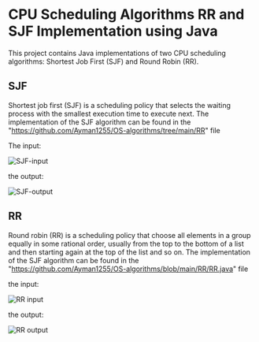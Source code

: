 # CPU Scheduling Algorithms RR and SJF Implementation using Java
This project contains Java implementations of two CPU scheduling algorithms: Shortest Job First (SJF) and Round Robin (RR).
## SJF
Shortest job first (SJF) is a scheduling policy that selects the waiting process with the smallest execution time to execute next.
 The implementation of the SJF algorithm can be found in the "https://github.com/Ayman1255/OS-algorithms/tree/main/RR" file
 
The input:


![SJF-input](https://user-images.githubusercontent.com/128180159/226022987-3f0de0ba-e666-495c-a905-e665a6929dee.png)



 the output:
 
 
 ![SJF-output](https://user-images.githubusercontent.com/128180159/226023341-5d59b31b-b4b2-4b6a-93d7-d6ecb76479c5.png)
 
 
 ## RR
 Round robin (RR) is a scheduling policy that choose all elements in a group equally in some rational order,
 usually from the top to the bottom of a list and then starting again at the top of the list and so on.
 The implementation of the SJF algorithm can be found in the "https://github.com/Ayman1255/OS-algorithms/blob/main/RR/RR.java" file
 
 the input:
 
 
 ![RR input](https://user-images.githubusercontent.com/128180159/226023599-04f1ecd0-41dd-4aff-a61b-59f897b8b9ec.png)

 the output:
 
 
 ![RR output](https://user-images.githubusercontent.com/128180159/226023674-3ef59c0f-d9e5-4426-8b02-b6da1bf44d5c.png)

